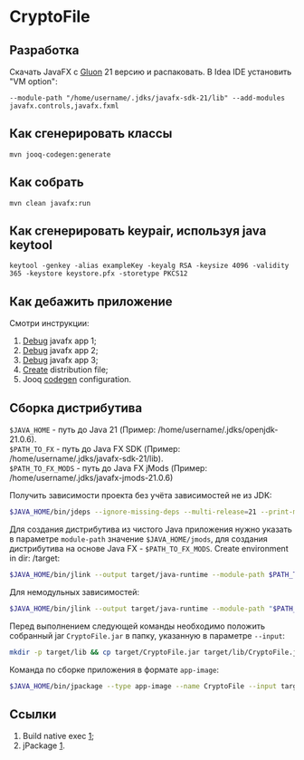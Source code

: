 # CryptoFile

## Разработка

Скачать JavaFX с [Gluon](https://gluonhq.com/products/javafx/) 21 версию и распаковать. В Idea IDE установить "VM option":

```
--module-path "/home/username/.jdks/javafx-sdk-21/lib" --add-modules javafx.controls,javafx.fxml
```

## Как сгенерировать классы

```shell
mvn jooq-codegen:generate
```

## Как собрать

```shell
mvn clean javafx:run
```
## Как сгенерировать keypair, используя java keytool

```shell
keytool -genkey -alias exampleKey -keyalg RSA -keysize 4096 -validity 365 -keystore keystore.pfx -storetype PKCS12
```

## Как дебажить приложение

Смотри инструкции:

1. [Debug](https://stackoverflow.com/a/62654500/9401964) javafx app 1;
2. [Debug](https://stackoverflow.com/a/61341407/9401964) javafx app 2;
3. [Debug](https://stackoverflow.com/a/61474494/9401964) javafx app 3;
4. [Create](https://stackoverflow.com/questions/68871952/how-to-use-jpackage-to-make-a-distribution-format-for-javafx-applications) distribution file;
5. Jooq [codegen](https://www.jooq.org/doc/latest/manual/code-generation/codegen-configuration/) configuration.

## Сборка дистрибутива

`$JAVA_HOME` - путь до Java 21 (Пример: /home/username/.jdks/openjdk-21.0.6).  
`$PATH_TO_FX` - путь до Java FX SDK (Пример: /home/username/.jdks/javafx-sdk-21/lib).  
`$PATH_TO_FX_MODS` - путь до Java FX jMods (Пример: /home/username/.jdks/javafx-jmods-21.0.6)

Получить зависимости проекта без учёта зависимостей не из JDK:

```bash
$JAVA_HOME/bin/jdeps --ignore-missing-deps --multi-release=21 --print-module-deps target/classes/vi/al/ro/Main.class
```

Для создания дистрибутива из чистого Java приложения нужно указать в параметре `module-path` значение
`$JAVA_HOME/jmods`, для создания дистрибутива на основе Java FX - `$PATH_TO_FX_MODS`. Create environment in dir: /target:

```bash
$JAVA_HOME/bin/jlink --output target/java-runtime --module-path $PATH_TO_FX_MODS --add-modules "java.base,jdk.localedata,javafx.controls,javafx.fxml,javafx.graphics,lombok,org.bouncycastle.pkix,org.bouncycastle.provider,org.jooq"
```

Для немодульных зависимостей:

```bash
$JAVA_HOME/bin/jlink --output target/java-runtime --module-path "$PATH_TO_FX_MODS":"/home/username/.m2/repository/org/jooq/jooq/3.19.7/jooq-3.19.7.jar":"/home/username/.m2/repository/org/bouncycastle/bcprov-jdk15on/1.70/bcprov-jdk15on-1.70.jar":"/home/username/.m2/repository/org/bouncycastle/bcpkix-jdk15on/1.70/bcpkix-jdk15on-1.70.jar":"/home/username/.m2/repository/org/projectlombok/lombok/1.18.32/lombok-1.18.32.jar":"/home/username/.m2/repository/org/bouncycastle/bcutil-jdk15on/1.70/bcutil-jdk15on-1.70.jar":"/home/username/.m2/repository/io/r2dbc/r2dbc-spi/1.0.0.RELEASE/r2dbc-spi-1.0.0.RELEASE.jar":"/home/username/.m2/repository/org/reactivestreams/reactive-streams/1.0.3/reactive-streams-1.0.3.jar" --add-modules "java.base,jdk.localedata,javafx.controls,javafx.fxml,javafx.graphics,lombok,org.bouncycastle.pkix,org.bouncycastle.provider,org.jooq"
```

Перед выполнением следующей команды необходимо положить собранный jar `CryptoFile.jar` в папку, указанную в параметре
`--input`:

```bash
mkdir -p target/lib && cp target/CryptoFile.jar target/lib/CryptoFile.jar
```

Команда по сборке приложения в формате `app-image`:

```bash
$JAVA_HOME/bin/jpackage --type app-image --name CryptoFile --input target/lib --main-jar CryptoFile.jar --runtime-image target/java-runtime --main-class vi.al.ro.Main --dest target/installer --java-options "-Dprism.order=sw,j2d -Dprism.verbose=true -Xmx2048m" --app-version 1.0-SNAPSHOT --vendor "RoyalVitamin" --copyright "Copyright © 2025 RAV"
```

## Ссылки

1. Build native exec [1](https://inside.java/2023/11/14/package-javafx-native-exec/);
2. jPackage [1](https://docs.oracle.com/en/java/javase/21/jpackage/packaging-overview.html).